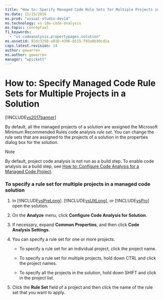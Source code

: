 ```yaml
---
title: "How to: Specify Managed Code Rule Sets for Multiple Projects in a Solution | Microsoft Docs"
ms.date: 11/15/2016
ms.prod: "visual-studio-dev14"
ms.technology: vs-ide-code-analysis
ms.topic: conceptual
f1_keywords: 
  - "vs.codeanalysis.propertypages.solution"
ms.assetid: 92dc3250-a010-4396-b515-f03a0b30cd2a
caps.latest.revision: 14
author: gewarren
ms.author: gewarren
manager: "wpickett"
---
```

# How to: Specify Managed Code Rule Sets for Multiple Projects in a Solution
[!INCLUDE[vs2017banner](../includes/vs2017banner.md)]

By default, all the managed projects of a solution are assigned the Microsoft Minimum Recommended Rules code analysis *rule set*. You can change the rule sets that are assigned to the projects of a solution in the properties dialog box for the solution.  
  
> [!NOTE]
>  By default, project code analysis is not run as a build step. To enable code analysis as a build step, see [How to: Configure Code Analysis for a Managed Code Project](../code-quality/how-to-configure-code-analysis-for-a-managed-code-project.md).  
  
### To specify a rule set for multiple projects in a managed code  solution  
  
1.  In [!INCLUDE[vsPreLong](../includes/vsprelong-md.md)]. [!INCLUDE[vsUltLong](../includes/vsultlong-md.md)], or [!INCLUDE[vsPro](../includes/vspro-md.md)] open the solution.  
  
2.  On the **Analyze** menu, click **Configure Code Analysis for Solution**.  
  
3.  If necessary, expand **Common Properties**, and then click **Code Analysis Settings**.  
  
4.  You can specify a rule set for one or more projects.  
  
    -   To specify a rule set for an individual project, click the project name.  
  
    -   To specify a rule set for multiple projects, hold down CTRL and click the project names.  
  
    -   To specify all the projects in the solution, hold down SHIFT and click in the project list.  
  
5.  Click the **Rule Set** field of a project and then click the name of the rule set that you want to apply.
